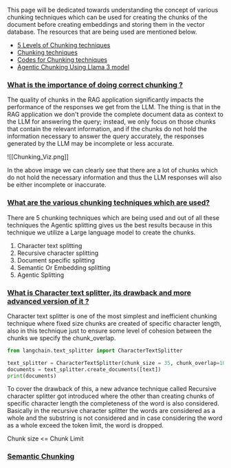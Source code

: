 This page will be dedicated towards understanding the concept of various chunking techniques which can be used for creating the chunks of the document before creating embeddings and storing them in the vector database. The resources that are being used are mentioned below.

- [5 Levels of Chunking techniques](https://www.youtube.com/watch?v=8OJC21T2SL4)
- [Chunking techniques](https://www.youtube.com/watch?v=pIGRwMjhMaQ&list=PLFEy2mailoA5ALfNHlHqraQ9kClDgOrVG&index=4)
- [Codes for Chunking techniques](https://mer.vin/2024/03/chunking-strategy/)
- [Agentic Chunking Using Llama 3 model](https://www.youtube.com/watch?v=FksDMgww_bw)

### [What is the importance of doing correct chunking ? ](#)

The quality of chunks in the RAG application significantly impacts the performance of the responses we get from the LLM. The thing is that in the RAG application we don't provide the complete document data as context to the LLM for answering the query; instead, we only focus on those chunks that contain the relevant information, and if the chunks do not hold the information necessary to answer the query accurately, the responses generated by the LLM may be incomplete or less accurate.

![[Chunking_Viz.png]]

In the above image we can clearly see that there are a lot of chunks which do not hold the necessary information and thus the LLM responses will also be either incomplete or inaccurate.
### [What are the various chunking techniques which are used?](#)

There are 5 chunking techniques which are being used and out of all these techniques the Agentic splitting gives us the best results because in this technique we utilize a Large language model to create the chunks.

1. Character text splitting
2. Recursive character splitting
3. Document specific splitting
4. Semantic Or Embedding splitting
5. Agentic Splitting

### [What is Character text splitter, its drawback and more advanced version of it ? ](#)

Character text splitter is one of the most simplest and inefficient chunking technique where fixed size chunks are created of specific character length, also in this technique just to ensure some level of cohesion between the chunks we specify the chunk_overlap.

```python
from langchain.text_splitter import CharacterTextSplitter

text_splitter = CharacterTextSplitter(chunk_size = 35, chunk_overlap=10, separator='', strip_whitespace=False)
documents = text_splitter.create_documents([text])
print(documents)
```

To cover the drawback of this, a new advance technique called Recursive character splitter got introduced where the other than creating chunks of specific character length the completeness of the word is also considered. Basically in the recursive character splitter the words are considered as a whole and the substring is not considered and in case considering the word as a whole exceed the token limit, the word is dropped.

Chunk size <= Chunk Limit

### [Semantic Chunking](#)



